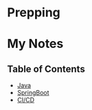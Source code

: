 # Prepping

# My Notes

## Table of Contents

- [Java](notes/Java.md)
- [SpringBoot](notes/SpringBoot.md)
- [CI/CD](notes/CICD.md)
